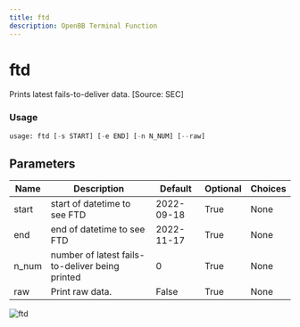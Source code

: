 ```yaml
---
title: ftd
description: OpenBB Terminal Function
---
```


# ftd

Prints latest fails-to-deliver data. [Source: SEC]

### Usage 
```python
usage: ftd [-s START] [-e END] [-n N_NUM] [--raw]
```

## Parameters

| Name | Description | Default | Optional | Choices |
| ---- | ----------- | ------- | -------- | ------- |
| start | start of datetime to see FTD | 2022-09-18 | True | None |
| end | end of datetime to see FTD | 2022-11-17 | True | None |
| n_num | number of latest fails-to-deliver being printed | 0 | True | None |
| raw | Print raw data. | False | True | None |


![ftd](https://user-images.githubusercontent.com/46355364/154075166-a5a84604-e8ec-46d5-a990-8ca3d928c662.png)

